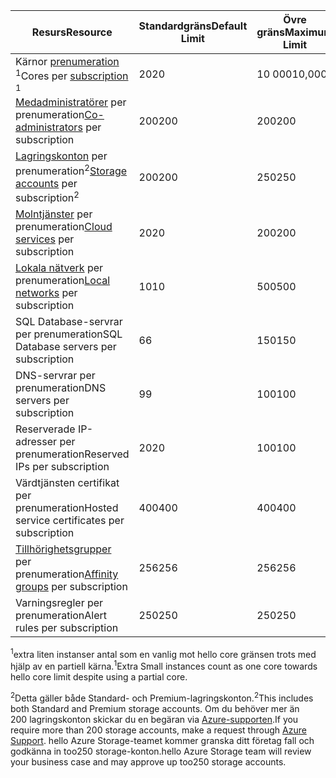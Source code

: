 | <span data-ttu-id="c9741-101">Resurs</span><span class="sxs-lookup"><span data-stu-id="c9741-101">Resource</span></span> | <span data-ttu-id="c9741-102">Standardgräns</span><span class="sxs-lookup"><span data-stu-id="c9741-102">Default Limit</span></span> | <span data-ttu-id="c9741-103">Övre gräns</span><span class="sxs-lookup"><span data-stu-id="c9741-103">Maximum Limit</span></span> |
| --- | --- | --- |
| <span data-ttu-id="c9741-104">Kärnor [prenumeration](../articles/billing-buy-sign-up-azure-subscription.md) <sup>1</sup></span><span class="sxs-lookup"><span data-stu-id="c9741-104">Cores per [subscription](../articles/billing-buy-sign-up-azure-subscription.md) <sup>1</sup></span></span> |<span data-ttu-id="c9741-105">20</span><span class="sxs-lookup"><span data-stu-id="c9741-105">20</span></span> |<span data-ttu-id="c9741-106">10 000</span><span class="sxs-lookup"><span data-stu-id="c9741-106">10,000</span></span> |
| <span data-ttu-id="c9741-107">[Medadministratörer](../articles/billing-add-change-azure-subscription-administrator.md) per prenumeration</span><span class="sxs-lookup"><span data-stu-id="c9741-107">[Co-administrators](../articles/billing-add-change-azure-subscription-administrator.md) per subscription</span></span> |<span data-ttu-id="c9741-108">200</span><span class="sxs-lookup"><span data-stu-id="c9741-108">200</span></span> |<span data-ttu-id="c9741-109">200</span><span class="sxs-lookup"><span data-stu-id="c9741-109">200</span></span> |
| <span data-ttu-id="c9741-110">[Lagringskonton](../articles/storage/common/storage-create-storage-account.md) per prenumeration<sup>2</sup></span><span class="sxs-lookup"><span data-stu-id="c9741-110">[Storage accounts](../articles/storage/common/storage-create-storage-account.md) per subscription<sup>2</sup></span></span> |<span data-ttu-id="c9741-111">200</span><span class="sxs-lookup"><span data-stu-id="c9741-111">200</span></span> |<span data-ttu-id="c9741-112">250</span><span class="sxs-lookup"><span data-stu-id="c9741-112">250</span></span> |
| <span data-ttu-id="c9741-113">[Molntjänster](../articles/cloud-services/cloud-services-choose-me.md) per prenumeration</span><span class="sxs-lookup"><span data-stu-id="c9741-113">[Cloud services](../articles/cloud-services/cloud-services-choose-me.md) per subscription</span></span> |<span data-ttu-id="c9741-114">20</span><span class="sxs-lookup"><span data-stu-id="c9741-114">20</span></span> |<span data-ttu-id="c9741-115">200</span><span class="sxs-lookup"><span data-stu-id="c9741-115">200</span></span> |
| <span data-ttu-id="c9741-116">[Lokala nätverk](http://msdn.microsoft.com/library/jj157100.aspx) per prenumeration</span><span class="sxs-lookup"><span data-stu-id="c9741-116">[Local networks](http://msdn.microsoft.com/library/jj157100.aspx) per subscription</span></span> |<span data-ttu-id="c9741-117">10</span><span class="sxs-lookup"><span data-stu-id="c9741-117">10</span></span> |<span data-ttu-id="c9741-118">500</span><span class="sxs-lookup"><span data-stu-id="c9741-118">500</span></span> |
| <span data-ttu-id="c9741-119">SQL Database-servrar per prenumeration</span><span class="sxs-lookup"><span data-stu-id="c9741-119">SQL Database servers per subscription</span></span> |<span data-ttu-id="c9741-120">6</span><span class="sxs-lookup"><span data-stu-id="c9741-120">6</span></span> |<span data-ttu-id="c9741-121">150</span><span class="sxs-lookup"><span data-stu-id="c9741-121">150</span></span> |
| <span data-ttu-id="c9741-122">DNS-servrar per prenumeration</span><span class="sxs-lookup"><span data-stu-id="c9741-122">DNS servers per subscription</span></span> |<span data-ttu-id="c9741-123">9</span><span class="sxs-lookup"><span data-stu-id="c9741-123">9</span></span> |<span data-ttu-id="c9741-124">100</span><span class="sxs-lookup"><span data-stu-id="c9741-124">100</span></span> |
| <span data-ttu-id="c9741-125">Reserverade IP-adresser per prenumeration</span><span class="sxs-lookup"><span data-stu-id="c9741-125">Reserved IPs per subscription</span></span> |<span data-ttu-id="c9741-126">20</span><span class="sxs-lookup"><span data-stu-id="c9741-126">20</span></span> |<span data-ttu-id="c9741-127">100</span><span class="sxs-lookup"><span data-stu-id="c9741-127">100</span></span> |
| <span data-ttu-id="c9741-128">Värdtjänsten certifikat per prenumeration</span><span class="sxs-lookup"><span data-stu-id="c9741-128">Hosted service certificates per subscription</span></span> |<span data-ttu-id="c9741-129">400</span><span class="sxs-lookup"><span data-stu-id="c9741-129">400</span></span> |<span data-ttu-id="c9741-130">400</span><span class="sxs-lookup"><span data-stu-id="c9741-130">400</span></span> |
| <span data-ttu-id="c9741-131">[Tillhörighetsgrupper](../articles/virtual-network/virtual-networks-migrate-to-regional-vnet.md) per prenumeration</span><span class="sxs-lookup"><span data-stu-id="c9741-131">[Affinity groups](../articles/virtual-network/virtual-networks-migrate-to-regional-vnet.md) per subscription</span></span> |<span data-ttu-id="c9741-132">256</span><span class="sxs-lookup"><span data-stu-id="c9741-132">256</span></span> |<span data-ttu-id="c9741-133">256</span><span class="sxs-lookup"><span data-stu-id="c9741-133">256</span></span> |
| <span data-ttu-id="c9741-134">Varningsregler per prenumeration</span><span class="sxs-lookup"><span data-stu-id="c9741-134">Alert rules per subscription</span></span> |<span data-ttu-id="c9741-135">250</span><span class="sxs-lookup"><span data-stu-id="c9741-135">250</span></span> |<span data-ttu-id="c9741-136">250</span><span class="sxs-lookup"><span data-stu-id="c9741-136">250</span></span> |

<span data-ttu-id="c9741-137"><sup>1</sup>extra liten instanser antal som en vanlig mot hello core gränsen trots med hjälp av en partiell kärna.</span><span class="sxs-lookup"><span data-stu-id="c9741-137"><sup>1</sup>Extra Small instances count as one core towards hello core limit despite using a partial core.</span></span>

<span data-ttu-id="c9741-138"><sup>2</sup>Detta gäller både Standard- och Premium-lagringskonton.</span><span class="sxs-lookup"><span data-stu-id="c9741-138"><sup>2</sup>This includes both Standard and Premium storage accounts.</span></span> <span data-ttu-id="c9741-139">Om du behöver mer än 200 lagringskonton skickar du en begäran via [Azure-supporten](https://azure.microsoft.com/support/faq/).</span><span class="sxs-lookup"><span data-stu-id="c9741-139">If you require more than 200 storage accounts, make a request through [Azure Support](https://azure.microsoft.com/support/faq/).</span></span> <span data-ttu-id="c9741-140">hello Azure Storage-teamet kommer granska ditt företag fall och godkänna in too250 storage-konton.</span><span class="sxs-lookup"><span data-stu-id="c9741-140">hello Azure Storage team will review your business case and may approve up too250 storage accounts.</span></span> 

